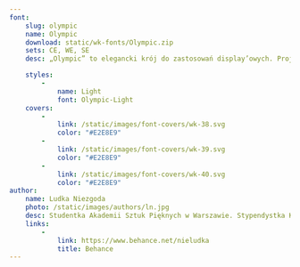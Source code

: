 ```yaml
---
font:
    slug: olympic
    name: Olympic
    download: static/wk-fonts/Olympic.zip
    sets: CE, WE, SE
    desc: „Olympic” to elegancki krój do zastosowań display’owych. Projekt był inspirowany warszawskimi szyldami oraz stołeczną typografią lat 70-tych. Font, mimo uniwersalności i nowoczesności, zwiera w swojej formie rodzaj nostalgii za dawną Warszawą.

    styles:
        -
            name: Light
            font: Olympic-Light
    covers:
        -
            link: /static/images/font-covers/wk-38.svg
            color: "#E2E8E9"
        -
            link: /static/images/font-covers/wk-39.svg
            color: "#E2E8E9"
        -
            link: /static/images/font-covers/wk-40.svg
            color: "#E2E8E9"
author:
    name: Ludka Niezgoda
    photo: /static/images/authors/ln.jpg
    desc: Studentka Akademii Sztuk Pięknych w Warszawie. Stypendystka Krajowego Funduszu na rzecz Dzieci. Zajmuje się głównie typografią i projektowaniem krojów pism.
    links:
        -
            link: https://www.behance.net/nieludka
            title: Behance
---
```


